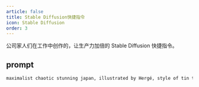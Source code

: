 ```yaml
---
article: false
title: Stable Diffusion快捷指令
icon: Stable Diffusion
order: 3
---
```


公司家人们在工作中创作的，让生产力加倍的 Stable Diffusion 快捷指令。

## prompt

```html
maximalist chaotic stunning japan, illustrated by Hergé, style of tin tin comics, pen and ink. Vintage 90's anime style.
```
